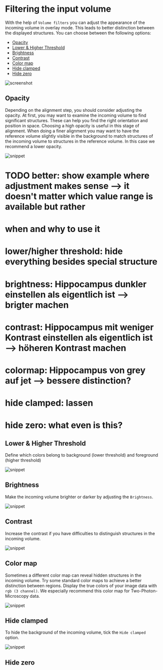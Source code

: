 # Filtering the input volume

With the help of `Volume filters` you can adjust the appearance of the incoming volume in overlay mode. This leads to 
better distinction between the displayed structures. You can choose between the following options:

* [Opacity](#opacity)
* [Lower & Higher Threshold](#lower--higher-threshold)
* [Brightness](#brightness)
* [Contrast](#contrast)
* [Color map](#color-map)
* [Hide clamped](#hide-clamped)
* [Hide zero](#hide-zero)

![screenshot](images/volume_filter.png)

## Opacity

Depending on the alignment step, you should consider adjusting the opacity. At first, you may want to examine the incoming
volume to find significant structures. These can help you find the right orientation and position in space. Choosing a 
high opacity is useful in this stage of alignment. When doing a finer alignment you may want to have the
reference volume slightly visible in the background to match structures of the incoming volume to structures in the
reference volume. In this case we recommend a lower opacity.

![snippet](gifs/opacity.gif)

# TODO better: show example where adjustment makes sense --> it doesn't matter which value range is available but rather
# when and why to use it
# lower/higher threshold: hide everything besides special structure
# brightness: Hippocampus dunkler einstellen als eigentlich ist --> brigter machen
# contrast: Hippocampus mit weniger Kontrast einstellen als eigentlich ist --> höheren Kontrast machen
# colormap: Hippocampus von grey auf jet --> bessere distinction?
# hide clamped: lassen
# hide zero: what even is this?

## Lower & Higher Threshold

Define which colors belong to background (lower threshold) and foreground (higher threshold)

![snippet](gifs/threshold.gif)

## Brightness

Make the incoming volume brighter or darker by adjusting the `Brightness`.

![snippet](gifs/brightness.gif)

## Contrast

Increase the contrast if you have difficulties to distinguish structures in the incoming volume.

![snippet](gifs/contrast.gif)

## Color map

Sometimes a different color map can reveal hidden structures in the incoming volume. Try some standard color maps
to achieve a better distinction between regions. Display the true colors of your image data with `rgb (3 channel)`. We
especially recommend this color map for Two-Photon-Microscopy data.

![snippet](gifs/color.gif)

## Hide clamped

To hide the background of the incoming volume, tick the `Hide clamped` option.

![snippet](gifs/clamped.gif)

## Hide zero